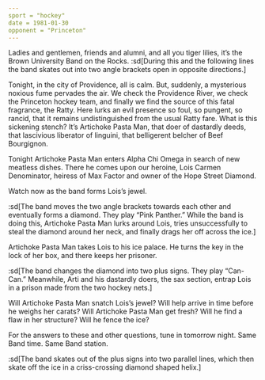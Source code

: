 ```yaml
---
sport = "hockey"
date = 1981-01-30
opponent = "Princeton"
---
```


Ladies and gentlemen, friends and alumni, and all you tiger lilies, it’s the Brown University Band on the Rocks. :sd[During this and the following lines the band skates out into two angle brackets open in opposite directions.]

Tonight, in the city of Providence, all is calm. But, suddenly, a mysterious noxious fume pervades the air. We check the Providence River, we check the Princeton hockey team, and finally we find the source of this fatal fragrance, the Ratty. Here lurks an evil presence so foul, so pungent, so rancid, that it remains undistinguished from the usual Ratty fare. What is this sickening stench? It’s Artichoke Pasta Man, that doer of dastardly deeds, that lascivious liberator of linguini, that belligerent belcher of Beef Bourgignon.

Tonight Artichoke Pasta Man enters Alpha Chi Omega in search of new meatless dishes. There he comes upon our heroine, Lois Carmen Denominator, heiress of Max Factor and owner of the Hope Street Diamond.

Watch now as the band forms Lois’s jewel.

:sd[The band moves the two angle brackets towards each other and eventually forms a diamond. They play “Pink Panther.” While the band is doing this, Artichoke Pasta Man lurks around Lois, tries unsuccessfully to steal the diamond around her neck, and finally drags her off across the ice.]

Artichoke Pasta Man takes Lois to his ice palace. He turns the key in the lock of her box, and there keeps her prisoner.

:sd[The band changes the diamond into two plus signs. They play “Can-Can.” Meanwhile, Arti and his dastardly doers, the sax section, entrap Lois in a prison made from the two hockey nets.]

Will Artichoke Pasta Man snatch Lois’s jewel? Will help arrive in time before he weighs her carats? Will Artichoke Pasta Man get fresh? Will he find a flaw in her structure? Will he fence the ice?

For the answers to these and other questions, tune in tomorrow night. Same Band time. Same Band station.

:sd[The band skates out of the plus signs into two parallel lines, which then skate off the ice in a criss-crossing diamond shaped helix.]
